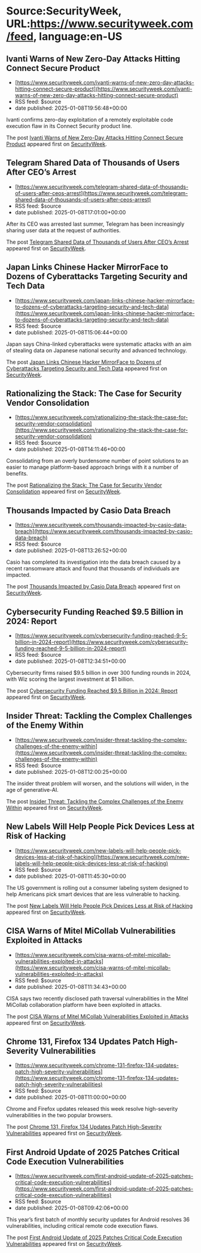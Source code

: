 # Source:SecurityWeek, URL:https://www.securityweek.com/feed, language:en-US

## Ivanti Warns of New Zero-Day Attacks Hitting Connect Secure Product
 - [https://www.securityweek.com/ivanti-warns-of-new-zero-day-attacks-hitting-connect-secure-product](https://www.securityweek.com/ivanti-warns-of-new-zero-day-attacks-hitting-connect-secure-product)
 - RSS feed: $source
 - date published: 2025-01-08T19:56:48+00:00

<p>Ivanti confirms zero-day exploitation of a remotely exploitable code execution flaw in its Connect Security product line.</p>
<p>The post <a href="https://www.securityweek.com/ivanti-warns-of-new-zero-day-attacks-hitting-connect-secure-product/">Ivanti Warns of New Zero-Day Attacks Hitting Connect Secure Product</a> appeared first on <a href="https://www.securityweek.com">SecurityWeek</a>.</p>

## Telegram Shared Data of Thousands of Users After CEO’s Arrest
 - [https://www.securityweek.com/telegram-shared-data-of-thousands-of-users-after-ceos-arrest](https://www.securityweek.com/telegram-shared-data-of-thousands-of-users-after-ceos-arrest)
 - RSS feed: $source
 - date published: 2025-01-08T17:01:00+00:00

<p>After its CEO was arrested last summer, Telegram has been increasingly sharing user data at the request of authorities.</p>
<p>The post <a href="https://www.securityweek.com/telegram-shared-data-of-thousands-of-users-after-ceos-arrest/">Telegram Shared Data of Thousands of Users After CEO&#8217;s Arrest</a> appeared first on <a href="https://www.securityweek.com">SecurityWeek</a>.</p>

## Japan Links Chinese Hacker MirrorFace to Dozens of Cyberattacks Targeting Security and Tech Data
 - [https://www.securityweek.com/japan-links-chinese-hacker-mirrorface-to-dozens-of-cyberattacks-targeting-security-and-tech-data](https://www.securityweek.com/japan-links-chinese-hacker-mirrorface-to-dozens-of-cyberattacks-targeting-security-and-tech-data)
 - RSS feed: $source
 - date published: 2025-01-08T15:06:44+00:00

<p>Japan says China-linked cyberattacks were systematic attacks with an aim of stealing data on Japanese national security and advanced technology.</p>
<p>The post <a href="https://www.securityweek.com/japan-links-chinese-hacker-mirrorface-to-dozens-of-cyberattacks-targeting-security-and-tech-data/">Japan Links Chinese Hacker MirrorFace to Dozens of Cyberattacks Targeting Security and Tech Data</a> appeared first on <a href="https://www.securityweek.com">SecurityWeek</a>.</p>

## Rationalizing the Stack: The Case for Security Vendor Consolidation
 - [https://www.securityweek.com/rationalizing-the-stack-the-case-for-security-vendor-consolidation](https://www.securityweek.com/rationalizing-the-stack-the-case-for-security-vendor-consolidation)
 - RSS feed: $source
 - date published: 2025-01-08T14:11:46+00:00

<p>Consolidating from an overly burdensome number of point solutions to an easier to manage platform-based approach brings with it a number of benefits.</p>
<p>The post <a href="https://www.securityweek.com/rationalizing-the-stack-the-case-for-security-vendor-consolidation/">Rationalizing the Stack: The Case for Security Vendor Consolidation</a> appeared first on <a href="https://www.securityweek.com">SecurityWeek</a>.</p>

## Thousands Impacted by Casio Data Breach
 - [https://www.securityweek.com/thousands-impacted-by-casio-data-breach](https://www.securityweek.com/thousands-impacted-by-casio-data-breach)
 - RSS feed: $source
 - date published: 2025-01-08T13:26:52+00:00

<p>Casio has completed its investigation into the data breach caused by a recent ransomware attack and found that thousands of individuals are impacted.</p>
<p>The post <a href="https://www.securityweek.com/thousands-impacted-by-casio-data-breach/">Thousands Impacted by Casio Data Breach</a> appeared first on <a href="https://www.securityweek.com">SecurityWeek</a>.</p>

## Cybersecurity Funding Reached $9.5 Billion in 2024: Report
 - [https://www.securityweek.com/cybersecurity-funding-reached-9-5-billion-in-2024-report](https://www.securityweek.com/cybersecurity-funding-reached-9-5-billion-in-2024-report)
 - RSS feed: $source
 - date published: 2025-01-08T12:34:51+00:00

<p>Cybersecurity firms raised $9.5 billion in over 300 funding rounds in 2024, with Wiz scoring the largest investment at $1 billion.</p>
<p>The post <a href="https://www.securityweek.com/cybersecurity-funding-reached-9-5-billion-in-2024-report/">Cybersecurity Funding Reached $9.5 Billion in 2024: Report</a> appeared first on <a href="https://www.securityweek.com">SecurityWeek</a>.</p>

## Insider Threat: Tackling the Complex Challenges of the Enemy Within
 - [https://www.securityweek.com/insider-threat-tackling-the-complex-challenges-of-the-enemy-within](https://www.securityweek.com/insider-threat-tackling-the-complex-challenges-of-the-enemy-within)
 - RSS feed: $source
 - date published: 2025-01-08T12:00:25+00:00

<p>The insider threat problem will worsen, and the solutions will widen, in the age of generative-AI.</p>
<p>The post <a href="https://www.securityweek.com/insider-threat-tackling-the-complex-challenges-of-the-enemy-within/">Insider Threat: Tackling the Complex Challenges of the Enemy Within</a> appeared first on <a href="https://www.securityweek.com">SecurityWeek</a>.</p>

## New Labels Will Help People Pick Devices Less at Risk of Hacking
 - [https://www.securityweek.com/new-labels-will-help-people-pick-devices-less-at-risk-of-hacking](https://www.securityweek.com/new-labels-will-help-people-pick-devices-less-at-risk-of-hacking)
 - RSS feed: $source
 - date published: 2025-01-08T11:45:30+00:00

<p>The US government is rolling out a consumer labeling system designed to help Americans pick smart devices that are less vulnerable to hacking.</p>
<p>The post <a href="https://www.securityweek.com/new-labels-will-help-people-pick-devices-less-at-risk-of-hacking/">New Labels Will Help People Pick Devices Less at Risk of Hacking</a> appeared first on <a href="https://www.securityweek.com">SecurityWeek</a>.</p>

## CISA Warns of Mitel MiCollab Vulnerabilities Exploited in Attacks
 - [https://www.securityweek.com/cisa-warns-of-mitel-micollab-vulnerabilities-exploited-in-attacks](https://www.securityweek.com/cisa-warns-of-mitel-micollab-vulnerabilities-exploited-in-attacks)
 - RSS feed: $source
 - date published: 2025-01-08T11:34:43+00:00

<p>CISA says two recently disclosed path traversal vulnerabilities in the Mitel MiCollab collaboration platform have been exploited in attacks.</p>
<p>The post <a href="https://www.securityweek.com/cisa-warns-of-mitel-micollab-vulnerabilities-exploited-in-attacks/">CISA Warns of Mitel MiCollab Vulnerabilities Exploited in Attacks</a> appeared first on <a href="https://www.securityweek.com">SecurityWeek</a>.</p>

## Chrome 131, Firefox 134 Updates Patch High-Severity Vulnerabilities
 - [https://www.securityweek.com/chrome-131-firefox-134-updates-patch-high-severity-vulnerabilities](https://www.securityweek.com/chrome-131-firefox-134-updates-patch-high-severity-vulnerabilities)
 - RSS feed: $source
 - date published: 2025-01-08T11:00:00+00:00

<p>Chrome and Firefox updates released this week resolve high-severity vulnerabilities in the two popular browsers.</p>
<p>The post <a href="https://www.securityweek.com/chrome-131-firefox-134-updates-patch-high-severity-vulnerabilities/">Chrome 131, Firefox 134 Updates Patch High-Severity Vulnerabilities</a> appeared first on <a href="https://www.securityweek.com">SecurityWeek</a>.</p>

## First Android Update of 2025 Patches Critical Code Execution Vulnerabilities
 - [https://www.securityweek.com/first-android-update-of-2025-patches-critical-code-execution-vulnerabilities](https://www.securityweek.com/first-android-update-of-2025-patches-critical-code-execution-vulnerabilities)
 - RSS feed: $source
 - date published: 2025-01-08T09:42:06+00:00

<p>This year’s first batch of monthly security updates for Android resolves 36 vulnerabilities, including critical remote code execution flaws.</p>
<p>The post <a href="https://www.securityweek.com/first-android-update-of-2025-patches-critical-code-execution-vulnerabilities/">First Android Update of 2025 Patches Critical Code Execution Vulnerabilities</a> appeared first on <a href="https://www.securityweek.com">SecurityWeek</a>.</p>

